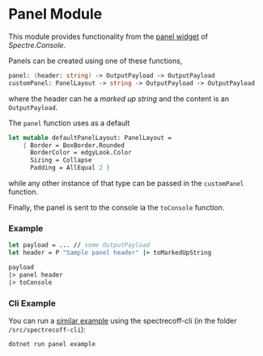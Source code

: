 # Panel Module
This module provides functionality from the [panel widget](https://spectreconsole.net/widgets/panel) of _Spectre.Console_.

Panels can be created using one of these functions,
```fs
panel: (header: string) -> OutputPayload -> OutputPayload
customPanel: PanelLayout -> string -> OutputPayload -> OutputPayload
```
where the header can he a _marked up string_ and the content is an `OutputPayload`.

The `panel` function uses as a default
```fs
let mutable defaultPanelLayout: PanelLayout =
    { Border = BoxBorder.Rounded
      BorderColor = edgyLook.Color
      Sizing = Collapse
      Padding = AllEqual 2 }
```
while any other instance of that type can be passed in the `customPanel` function.

Finally, the panel is sent to the console ia the `toConsole` function.

### Example
```fs
let payload = ... // some OutputPayload
let header = P "Sample panel header" |> toMarkedUpString

payload
|> panel header
|> toConsole
```

### Cli Example
You can run a [similar example](../../src/spectrecoff-cli/commands/Panel.fs) using the spectrecoff-cli (in the folder `/src/spectrecoff-cli`):
```fs
dotnet run panel example
```